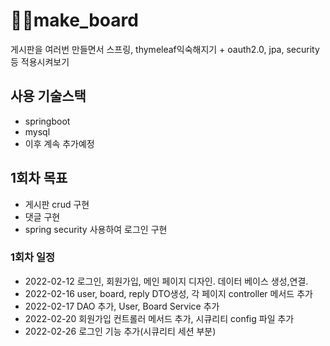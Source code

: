 # 🎈🎈make_board
게시판을 여러번 만들면서 스프링, thymeleaf익숙해지기 + oauth2.0, jpa, security 등 적용시켜보기

## 사용 기술스택
- springboot
- mysql
- 이후 계속 추가예정

## 1회차 목표
- 게시판 crud 구현
- 댓글 구현
- spring security 사용하여 로그인 구현
### 1회차 일정
- 2022-02-12 로그인, 회원가입, 메인 페이지 디자인. 데이터 베이스 생성,연결.
- 2022-02-16 user, board, reply DTO생성, 각 페이지 controller 메서드 추가
- 2022-02-17 DAO 추가, User, Board Service 추가
- 2022-02-20 회원가입 컨트롤러 메서드 추가, 시큐리티 config 파일 추가
- 2022-02-26 로그인 기능 추가(시큐리티 세션 부분)
